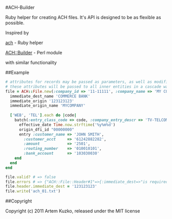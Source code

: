 #ACH-Builder

Ruby helper for creating ACH files. It's API is designed to be as flexible as possible.

Inspired by

[ach](http://github.com/jm81/ach) - Ruby helper

[ACH::Builder](http://github.com/camerb/ACH-Builder) - Perl module

with similar functionality

##Example

```ruby
# attributes for records may be passed as parameters, as well as modified in block
# these attributes will be passed to all inner entities in a cascade way, if required
file = ACH::File.new(:company_id => '11-11111', :company_name => 'MY COMPANY') do
  immediate_dest_name 'COMMERCE BANK'
  immediate_origin '123123123'
  immediate_origin_name 'MYCOMPANY'
    
  ['WEB', 'TEL'].each do |code|
    batch(:entry_class_code => code, :company_entry_descr => 'TV-TELCOM') do
      effective_date Time.now.strftime('%y%m%d')
      origin_dfi_id "00000000"
      entry :customer_name => 'JOHN SMITH',
        :customer_acct     => '61242882282',
        :amount            => '2501',
        :routing_number    => '010010101',
        :bank_account      => '103030030'
    end
  end
end

file.valid? # => false
file.errors # => {"ACH::File::Header#1"=>{:immediate_dest=>"is required"}}
file.header.immediate_dest = '123123123'
file.write('ach_01.txt')
```

##Copyright

Copyright (c) 2011 Artem Kuzko, released under the MIT license
